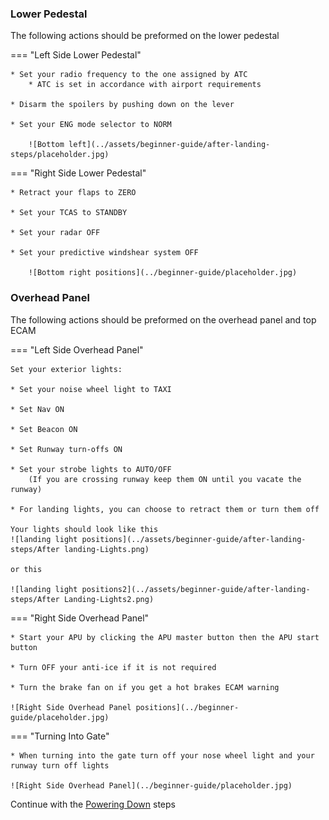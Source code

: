 ### Lower Pedestal

The following actions should be preformed on the lower pedestal

=== "Left Side Lower Pedestal"

    * Set your radio frequency to the one assigned by ATC
        * ATC is set in accordance with airport requirements

    * Disarm the spoilers by pushing down on the lever

    * Set your ENG mode selector to NORM

        ![Bottom left](../assets/beginner-guide/after-landing-steps/placeholder.jpg)

=== "Right Side Lower Pedestal"

    * Retract your flaps to ZERO

    * Set your TCAS to STANDBY

    * Set your radar OFF

    * Set your predictive windshear system OFF

        ![Bottom right positions](../beginner-guide/placeholder.jpg)

### Overhead Panel

The following actions should be preformed on the overhead panel and top ECAM

=== "Left Side Overhead Panel"

    Set your exterior lights:

    * Set your noise wheel light to TAXI

    * Set Nav ON

    * Set Beacon ON

    * Set Runway turn-offs ON

    * Set your strobe lights to AUTO/OFF
        (If you are crossing runway keep them ON until you vacate the runway)

    * For landing lights, you can choose to retract them or turn them off

    Your lights should look like this
    ![landing light positions](../assets/beginner-guide/after-landing-steps/After landing-Lights.png)

    or this

    ![landing light positions2](../assets/beginner-guide/after-landing-steps/After Landing-Lights2.png)

=== "Right Side Overhead Panel"

    * Start your APU by clicking the APU master button then the APU start button

    * Turn OFF your anti-ice if it is not required

    * Turn the brake fan on if you get a hot brakes ECAM warning

    ![Right Side Overhead Panel positions](../beginner-guide/placeholder.jpg)

=== "Turning Into Gate"

    * When turning into the gate turn off your nose wheel light and your runway turn off lights

    ![Right Side Overhead Panel](../beginner-guide/placeholder.jpg)

Continue with the [Powering Down](TBD.MD) steps
